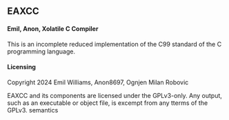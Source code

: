 ## EAXCC
#### Emil, Anon, Xolatile C Compiler

This is an incomplete reduced implementation of the C99 standard of the C programming language.

#### Licensing

Copyright 2024 Emil Williams, Anon8697, Ognjen Milan Robovic

EAXCC and its components are licensed under the GPLv3-only.
Any output, such as an executable or object file, is excempt from any tterms of the GPLv3.
semantics 
